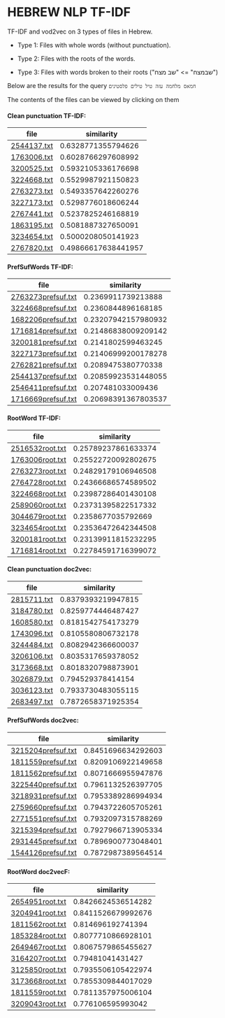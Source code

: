 # HEBREW NLP TF-IDF

TF-IDF and vod2vec on 3 types of files in Hebrew.

* Type 1: Files with whole words (without punctuation).

* Type 2: Files with the roots of the words.

* Type 3: Files with words broken to their roots ("שבמצח" => "שב מצח")

Below are the results for the query
`חמאס מלחמה עזה טיל טילים פלסטינים`

The contents of the files can be viewed by clicking on them

#### Clean punctuation TF-IDF:

| file | similarity |
| ------------- | ------------- |
| [2544137.txt](docs/Clean_Punctuation/2544137.txt)|0.6328771355794626|
| [1763006.txt](docs/Clean_Punctuation/1763006.txt)|0.6028766297608992|
| [3200525.txt](docs/Clean_Punctuation/3200525.txt)|0.5932105336176698|
| [3224668.txt](docs/Clean_Punctuation/3224668.txt)|0.5529987921150823|
| [2763273.txt](docs/Clean_Punctuation/2763273.txt)|0.5493357642260276|
| [3227173.txt](docs/Clean_Punctuation/3227173.txt)|0.5298776018606244|
| [2767441.txt](docs/Clean_Punctuation/2767441.txt)|0.5237825246168819|
| [1863195.txt](docs/Clean_Punctuation/1863195.txt)|0.5081887327650091|
| [3234654.txt](docs/Clean_Punctuation/3234654.txt)|0.5000208050141923|
| [2767820.txt](docs/Clean_Punctuation/2767820.txt)|0.49866617638441957|

#### PrefSufWords TF-IDF:

| file | similarity |
| ------------- | ------------- |
| [2763273prefsuf.txt](docs/Clean_Punctuation/2763273.txt)|0.2369911739213888|
| [3224668prefsuf.txt](docs/Clean_Punctuation/3224668.txt)|0.2360844896168185|
| [1682206prefsuf.txt](docs/Clean_Punctuation/1682206.txt)|0.23207942157980932|
| [1716814prefsuf.txt](docs/Clean_Punctuation/1716814.txt)|0.21486838009209142|
| [3200181prefsuf.txt](docs/Clean_Punctuation/3200181.txt)|0.2141802599463245|
| [3227173prefsuf.txt](docs/Clean_Punctuation/3227173.txt)|0.21406999200178278|
| [2762821prefsuf.txt](docs/Clean_Punctuation/2762821.txt)|0.2089475380770338|
| [2544137prefsuf.txt](docs/Clean_Punctuation/2544137.txt)|0.20859923531448055|
| [2546411prefsuf.txt](docs/Clean_Punctuation/2546411.txt)|0.207481033009436|
| [1716669prefsuf.txt](docs/Clean_Punctuation/1716669.txt)|0.20698391367803537|


#### RootWord TF-IDF:

| file | similarity |
| ------------- | ------------- |
| [2516532root.txt](docs/Clean_Punctuation/2516532.txt)|0.25789237861633374|
| [1763006root.txt](docs/Clean_Punctuation/1763006.txt)|0.25522720092802675|
| [2763273root.txt](docs/Clean_Punctuation/2763273.txt)|0.24829179106946508|
| [2764728root.txt](docs/Clean_Punctuation/2764728.txt)|0.24366686574589502|
| [3224668root.txt](docs/Clean_Punctuation/3224668.txt)|0.23987286401430108|
| [2589060root.txt](docs/Clean_Punctuation/2589060.txt)|0.23731395822517332|
| [3044679root.txt](docs/Clean_Punctuation/3044679.txt)|0.2358677035792669|
| [3234654root.txt](docs/Clean_Punctuation/3234654.txt)|0.23536472642344508|
| [3200181root.txt](docs/Clean_Punctuation/3200181.txt)|0.23139911815232295|
| [1716814root.txt](docs/Clean_Punctuation/1716814.txt)|0.22784591716399072|
#### Clean punctuation doc2vec:

| file | similarity |
| ------------- | ------------- |
| [2815711.txt](docs/Clean_Punctuation/2815711.txt)|0.8379393219947815|
| [3184780.txt](docs/Clean_Punctuation/3184780.txt)|0.8259774446487427|
| [1608580.txt](docs/Clean_Punctuation/1608580.txt)|0.8181542754173279|
| [1743096.txt](docs/Clean_Punctuation/1743096.txt)|0.8105580806732178|
| [3244484.txt](docs/Clean_Punctuation/3244484.txt)|0.8082942366600037|
| [3206106.txt](docs/Clean_Punctuation/3206106.txt)|0.8035317659378052|
| [3173668.txt](docs/Clean_Punctuation/3173668.txt)|0.8018320798873901|
| [3026879.txt](docs/Clean_Punctuation/3026879.txt)|0.794529378414154|
| [3036123.txt](docs/Clean_Punctuation/3036123.txt)|0.7933730483055115|
| [2683497.txt](docs/Clean_Punctuation/2683497.txt)|0.7872658371925354|

#### PrefSufWords doc2vec:

| file | similarity |
| ------------- | ------------- |
| [3215204prefsuf.txt](docs/Clean_Punctuation/3215204.txt)|0.8451696634292603|
| [1811559prefsuf.txt](docs/Clean_Punctuation/1811559.txt)|0.8209106922149658|
| [1811562prefsuf.txt](docs/Clean_Punctuation/1811562.txt)|0.8071666955947876|
| [3225440prefsuf.txt](docs/Clean_Punctuation/3225440.txt)|0.7961132526397705|
| [3218931prefsuf.txt](docs/Clean_Punctuation/3218931.txt)|0.7953389286994934|
| [2759660prefsuf.txt](docs/Clean_Punctuation/2759660.txt)|0.7943722605705261|
| [2771551prefsuf.txt](docs/Clean_Punctuation/2771551.txt)|0.7932097315788269|
| [3215394prefsuf.txt](docs/Clean_Punctuation/3215394.txt)|0.7927966713905334|
| [2931445prefsuf.txt](docs/Clean_Punctuation/2931445.txt)|0.7896900773048401|
| [1544126prefsuf.txt](docs/Clean_Punctuation/1544126.txt)|0.7872987389564514|

#### RootWord doc2vecF:

| file | similarity |
| ------------- | ------------- |
| [2654951root.txt](docs/Clean_Punctuation/2654951.txt)|0.8426624536514282|
| [3204941root.txt](docs/Clean_Punctuation/3204941.txt)|0.8411526679992676|
| [1811562root.txt](docs/Clean_Punctuation/1811562.txt)|0.814696192741394|
| [1853284root.txt](docs/Clean_Punctuation/1853284.txt)|0.8077710866928101|
| [2649467root.txt](docs/Clean_Punctuation/2649467.txt)|0.8067579865455627|
| [3164207root.txt](docs/Clean_Punctuation/3164207.txt)|0.79481041431427|
| [3125850root.txt](docs/Clean_Punctuation/3125850.txt)|0.7935506105422974|
| [3173668root.txt](docs/Clean_Punctuation/3173668.txt)|0.7855309844017029|
| [1811559root.txt](docs/Clean_Punctuation/1811559.txt)|0.7811357975006104|
| [3209043root.txt](docs/Clean_Punctuation/3209043.txt)|0.776106595993042|

